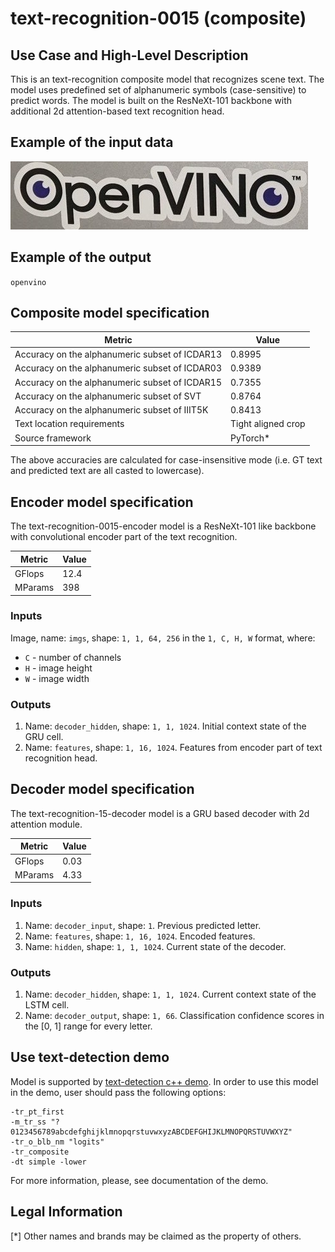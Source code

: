 # text-recognition-0015 (composite)

## Use Case and High-Level Description

This is an text-recognition composite model that recognizes scene text.
The model uses predefined set of alphanumeric symbols (case-sensitive) to predict words.
The model is built on the ResNeXt-101 backbone with additional 2d attention-based text recognition head.

## Example of the input data

![](./assets/text-recognition-0015.jpg)

## Example of the output

`openvino`

## Composite model specification

| Metric                                         | Value              |
| ---------------------------------------------- | ------------------ |
| Accuracy on the alphanumeric subset of ICDAR13 | 0.8995             |
| Accuracy on the alphanumeric subset of ICDAR03 | 0.9389             |
| Accuracy on the alphanumeric subset of ICDAR15 | 0.7355             |
| Accuracy on the alphanumeric subset of SVT     | 0.8764             |
| Accuracy on the alphanumeric subset of IIIT5K  | 0.8413             |
| Text location requirements                     | Tight aligned crop |
| Source framework                               | PyTorch\*          |

The above accuracies are calculated for case-insensitive mode (i.e. GT text and predicted text are all casted to lowercase).

## Encoder model specification

The text-recognition-0015-encoder model is a ResNeXt-101 like backbone with convolutional encoder part of the text recognition.

| Metric  | Value |
| ------- | ----- |
| GFlops  | 12.4  |
| MParams | 398   |

### Inputs

Image, name: `imgs`, shape: `1, 1, 64, 256` in the `1, C, H, W` format, where:

- `C` - number of channels
- `H` - image height
- `W` - image width


### Outputs

1.	Name: `decoder_hidden`, shape: `1, 1, 1024`. Initial context state of the GRU cell.
2.	Name: `features`, shape: `1, 16, 1024`. Features from encoder part of text recognition head.

## Decoder model specification

The text-recognition-15-decoder model is a GRU based decoder with 2d attention module.

| Metric  | Value |
| ------- | ----- |
| GFlops  | 0.03  |
| MParams | 4.33  |

### Inputs

1.	Name: `decoder_input`, shape: `1`. Previous predicted letter.
2.	Name: `features`, shape: `1, 16, 1024`. Encoded features.
3.	Name: `hidden`, shape: `1, 1, 1024`. Current state of the decoder.

### Outputs

1.	Name: `decoder_hidden`, shape: `1, 1, 1024`. Current context state of the LSTM cell.
2.	Name: `decoder_output`, shape: `1, 66`. Classification confidence scores in the [0, 1] range
    for every letter.
## Use text-detection demo

Model is supported by [text-detection c++ demo](../../../demos/text_detection_demo/cpp/README.md). In order to use this model in the demo, user should pass the following options:
```
-tr_pt_first
-m_tr_ss "?0123456789abcdefghijklmnopqrstuvwxyzABCDEFGHIJKLMNOPQRSTUVWXYZ"
-tr_o_blb_nm "logits"
-tr_composite
-dt simple -lower
```

For more information, please, see documentation of the demo.
## Legal Information
[*] Other names and brands may be claimed as the property of others.
